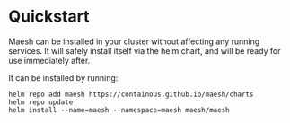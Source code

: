 # Quickstart

Maesh can be installed in your cluster without affecting any running services.
It will safely install itself via the helm chart, and will be ready for use immediately after.

It can be installed by running:

```shell
helm repo add maesh https://containous.github.io/maesh/charts
helm repo update
helm install --name=maesh --namespace=maesh maesh/maesh
```
